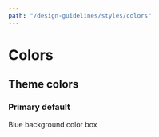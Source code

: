 ```yaml
---
path: "/design-guidelines/styles/colors"
---
```

# Colors

## Theme colors

### Primary default

<div style={{backgroundColor: 'blue'}}>
  Blue background color box
</div>

